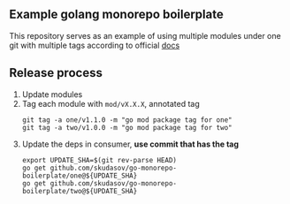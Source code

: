 ## Example golang monorepo boilerplate

This repository serves as an example of using multiple modules under one git with multiple tags according to official [docs](https://go.dev/doc/modules/managing-source)

## Release process
1. Update modules
2. Tag each module with `mod/vX.X.X`, annotated tag
    ```
    git tag -a one/v1.1.0 -m "go mod package tag for one"
    git tag -a two/v1.0.0 -m "go mod package tag for two"
    ```
3. Update the deps in consumer, **use commit that has the tag**
    ```
   export UPDATE_SHA=$(git rev-parse HEAD)
   go get github.com/skudasov/go-monorepo-boilerplate/one@${UPDATE_SHA}
   go get github.com/skudasov/go-monorepo-boilerplate/two@${UPDATE_SHA}
    ```